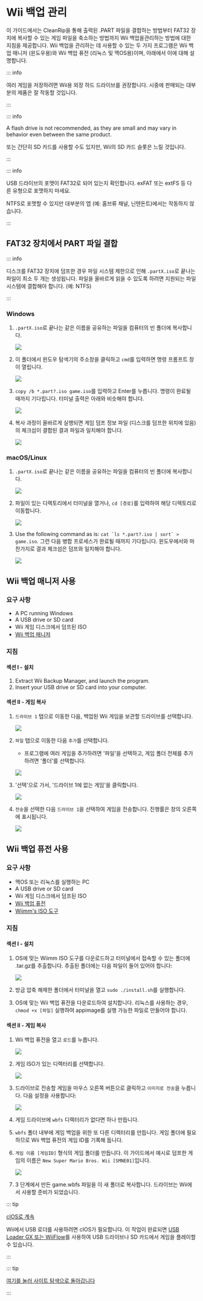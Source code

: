 # Wii 백업 관리

이 가이드에서는 CleanRip을 통해 출력된 .PART 파일을 결합하는 방법부터 FAT32 장치에 복사할 수 있는 게임 파일을 축소하는 방법까지 Wii 백업을 ​​관리하는 방법에 대한 지침을 제공합니다. Wii 백업을 ​​관리하는 데 사용할 수 있는 두 가지 프로그램은 Wii 백업 매니저 (윈도우용)와 Wii 백업 퓨전 (리눅스 및 맥OS용)이며, 아래에서 이에 대해 설명합니다.

::: info

여러 게임을 저장하려면 Wii용 외장 하드 드라이브를 권장합니다. 시중에 판매되는 대부분의 제품은 잘 작동할 것입니다.

:::

::: info

A flash drive is not recommended, as they are small and may vary in behavior even between the same product.

또는 간단히 SD 카드를 사용할 수도 있지만, Wii의 SD 카드 슬롯은 느릴 것입니다.

:::

::: info

USB 드라이브의 포맷이 FAT32로 되어 있는지 확인합니다. exFAT 또는 extFS 등 다른 유형으로 포맷하지 마세요.

NTFS로 포맷할 수 있지만 대부분의 앱 (예: 홈브류 채널, 닌텐돈트)에서는 작동하지 않습니다.

:::

## FAT32 장치에서 PART 파일 결합

::: info

디스크를 FAT32 장치에 덤프한 경우 파일 시스템 제한으로 인해 `.partX.iso`로 끝나는 파일이 최소 두 개는 생성됩니다. 파일을 올바르게 읽을 수 있도록 하려면 지원되는 파일 시스템에 결합해야 합니다. (예: NTFS)

:::

### Windows

1. `.partX.iso`로 끝나는 같은 이름을 공유하는 파일을 컴퓨터의 빈 폴더에 복사합니다.

   ![](/images/desktop-apps/WBM/dumpedpartfiles.png)

2. 이 폴더에서 윈도우 탐색기의 주소창을 클릭하고 `cmd`를 입력하면 명령 프롬프트 창이 열립니다.

   ![](/images/desktop-apps/WBM/opencmd.png)

3. `copy /b *.part?.iso game.iso`를 입력하고 Enter를 누릅니다. 명령이 완료될 때까지 기다립니다. 터미널 출력은 아래와 비슷해야 합니다.

   ![](/images/desktop-apps/WBM/joinpartfiles.png)

4. 복사 과정이 올바르게 실행되면 게임 덤프 정보 파일 (디스크를 덤프한 위치에 있음)의 체크섬이 결합된 결과 파일과 일치해야 합니다.

   ![](/images/desktop-apps/WBM/filemd5.png)

### macOS/Linux

1. `.partX.iso`로 끝나는 같은 이름을 공유하는 파일을 컴퓨터의 빈 폴더에 복사합니다.

   ![](/images/desktop-apps/WBM/dumpedpartfileslinux.png)

2. 파일이 있는 디렉토리에서 터미널을 열거나, `cd [경로]`를 입력하여 해당 디렉토리로 이동합니다.

   ![](/images/desktop-apps/WBM/openterminallinux.png)

3. Use the following command as is: ``cat `ls *.part?.iso | sort` > game.iso``. 그런 다음 병합 프로세스가 완료될 때까지 기다립니다. 윈도우에서와 마찬가지로 결과 체크섬은 덤프와 일치해야 합니다.

   ![](/images/desktop-apps/WBM/mergesuccesslinux.png)

## Wii 백업 매니저 사용

### 요구 사항

- A PC running Windows
- A USB drive or SD card
- Wii 게임 디스크에서 덤프된 ISO
- [Wii 백업 매니저](https://static.wiidatabase.de/Wii-Backup-Manager.zip)

### 지침

#### 섹션 I - 설치

1. Extract Wii Backup Manager, and launch the program.
2. Insert your USB drive or SD card into your computer.

#### 섹션 II - 게임 복사

1. `드라이브 1` 탭으로 이동한 다음, 백업된 Wii 게임을 보관할 드라이브를 선택합니다.

   ![](/images/desktop-apps/WBM/select_drive.png)

2. `파일` 탭으로 이동한 다음 `추가`를 선택합니다.

   - 프로그램에 여러 게임을 추가하려면 '파일'을 선택하고, 게임 폴더 전체를 추가하려면 '폴더'를 선택합니다.

   ![](/images/desktop-apps/WBM/select_games.png)

3. '선택'으로 가서, '드라이브 1에 없는 게임'을 클릭합니다.

   ![](/images/desktop-apps/WBM/select_games2.png)

4. `전송`을 선택한 다음 `드라이브 1`을 선택하여 게임을 전송합니다. 진행률은 창의 오른쪽에 표시됩니다.

   ![](/images/desktop-apps/WBM/transfer_todrive.png)

## Wii 백업 퓨전 사용

### 요구 사항

- 맥OS 또는 리눅스를 실행하는 PC
- A USB drive or SD card
- Wii 게임 디스크에서 덤프된 ISO
- [Wii 백업 퓨전](https://github.com/larsenv/Wii-Backup-Fusion)
- [Wiimm's ISO 도구](https://wit.wiimm.de/download.html)

### 지침

#### 섹션 I - 설치

1. OS에 맞는 Wiimm ISO 도구를 다운로드하고 터미널에서 접속할 수 있는 폴더에 .tar.gz를 추출합니다. 추출된 폴더에는 다음 파일이 들어 있어야 합니다:

   ![](/images/desktop-apps/WBM/witinstallfolder.png)

2. 방금 압축 해제한 폴더에서 터미널을 열고 `sudo ./install.sh`를 실행합니다.

3. OS에 맞는 Wii 백업 퓨전을 다운로드하여 설치합니다. 리눅스를 사용하는 경우, `chmod +x [파일]` 실행하여 appimage를 실행 가능한 파일로 만들어야 합니다.

#### 섹션 II - 게임 복사

1. Wii 백업 퓨전을 열고 `로드`를 누릅니다.

   ![](/images/desktop-apps/WBM/loadwbf.png)

2. 게임 ISO가 있는 디렉터리를 선택합니다.

   ![](/images/desktop-apps/WBM/opendirectorywbf.png)

3. 드라이브로 전송할 게임을 마우스 오른쪽 버튼으로 클릭하고 `이미지로 전송`을 누릅니다. 다음 설정을 사용합니다:

   ![](/images/desktop-apps/WBM/settingswbf.png)

4. 게임 드라이브에 `wbfs` 디렉터리가 없다면 하나 만듭니다.

5. `wbfs` 폴더 내부에 게임 백업을 위한 또 다른 디렉터리를 만듭니다. 게임 폴더에 필요하므로 Wii 백업 퓨전의 게임 ID를 기록해 둡니다.

6. `게임 이름 [게임ID]` 형식의 게임 폴더를 만듭니다. 이 가이드에서 예시로 덤프한 게임의 이름은 `New Super Mario Bros. Wii [SMNE01]`입니다.

   ![](/images/desktop-apps/WBM/wbfsname.png)

7. 3 단계에서 만든 game.wbfs 파일을 이 새 폴더로 복사합니다. 드라이브는 Wii에서 사용할 준비가 되었습니다.

::: tip

[cIOS로 계속](cios)

Wii에서 USB 로더를 사용하려면 cIOS가 필요합니다. 이 작업이 완료되면 [USB Loader GX 또는 WiiFlow](wii-loaders)를 사용하여 USB 드라이브나 SD 카드에서 게임을 플레이할 수 있습니다.

:::

::: tip

[여기를 눌러 사이트 탐색으로 돌아갑니다](site-navigation)

:::
